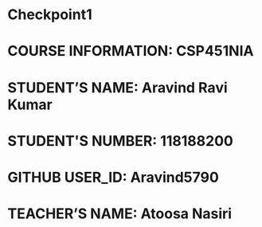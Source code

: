 # Checkpoint1
# COURSE INFORMATION: CSP451NIA
# STUDENT’S NAME: Aravind Ravi Kumar
# STUDENT'S NUMBER: 118188200
# GITHUB USER_ID: Aravind5790
# TEACHER’S NAME: Atoosa Nasiri

